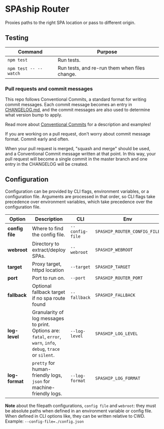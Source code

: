 # SPAship Router

Proxies paths to the right SPA location or pass to different origin.

## Testing

| Command               | Purpose                                       |
| --------------------- | --------------------------------------------- |
| `npm test`            | Run tests.                                    |
| `npm test -- --watch` | Run tests, and re-run them when files change. |

### Pull requests and commit messages

This repo follows Conventional Commits, a standard format for writing commit messages. Each commit message becomes an entry in [CHANGELOG.md](./CHANGELOG.md), and the commit messages are also used to determine what version bump to apply.

Read more about [Conventional Commits](https://www.conventionalcommits.org) for a description and examples!

If you are working on a pull request, don't worry about commit message format. Commit early and often.

When your pull request is merged, "squash and merge" should be used, and a Conventional Commit message written at that point. In this way, your pull request will become a single commit in the master branch and one entry in the CHANGELOG will be created.

## Configuration

Configuration can be provided by CLI flags, environment variables, or a configuration file. Arguments are processed in that order, so CLI flags take precedence over environment variables, which take precedence over the configuration file.

| Option          | Description                                                                                                        | CLI             | Env                          | config.json    | Default                 |
| --------------- | ------------------------------------------------------------------------------------------------------------------ | --------------- | ---------------------------- | -------------- | ----------------------- |
| **config file** | Where to find the config file.                                                                                     | `--config-file` | `SPASHIP_ROUTER_CONFIG_FILE` | N/A            | none                    |
| **webroot**     | Directory to extract/deploy SPAs.                                                                                  | `--webroot`     | `SPASHIP_WEBROOT`            | `"webroot"`    | `/var/www/html`         |
| **target**      | Proxy target, httpd location                                                                                       | `--target`      | `SPASHIP_TARGET`             | `"target"`     | `http://localhost:8080` |
| **port**        | Port to run on.                                                                                                    | `--port`        | `SPASHIP_ROUTER_PORT`        | `"port"`       | `8080`                  |
| **fallback**    | Optional fallback target if no spa route found                                                                     | `--fallback`    | `SPASHIP_FALLBACK`           | `"fallback"`   | none                    |
| **log-level**   | Granularity of log messages to print. Options are: `fatal`, `error`, `warn`, `info`, `debug`, `trace` or `silent`. | `--log-level`   | `SPASHIP_LOG_LEVEL`          | `"log_level"`  | `info`                  |
| **log-format**  | `pretty` for human-friendly logs, `json` for machine-friendly logs.                                                | `--log-format`  | `SPASHIP_LOG_FORMAT`         | `"log_format"` | `pretty`                |

**Note** about the filepath configurations, `config file` and `webroot`: they must be absolute paths when defined in an environment variable or config file. When defined in CLI options like, they can be written relative to CWD. Example: `--config-file=./config.json`
